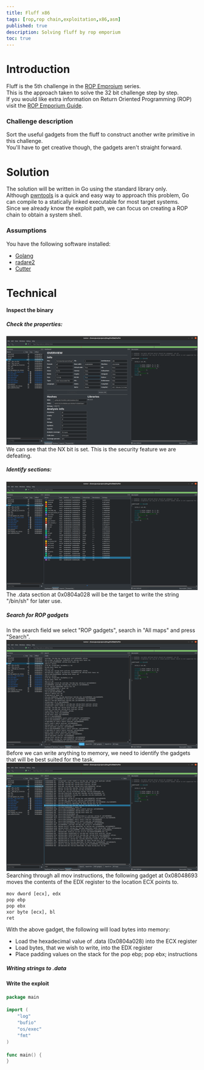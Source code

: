 ```yaml
---
title: Fluff x86
tags: [rop,rop chain,exploitation,x86,asm]
published: true
description: Solving fluff by rop emporium
toc: true
---
```


# Introduction
Fluff is the 5th challenge in the <a href="https://ropemporium.com/">ROP Emproium</a> series.  
This is the approach taken to solve the 32 bit challenge step by step.  
If you would like extra information on Return Oriented Programming (ROP) visit the <a href="https://ropemporium.com/guide.html">ROP Emporium Guide</a>.  

### Challenge description
Sort the useful gadgets from the fluff to construct another write primitive in this challenge.  
You'll have to get creative though, the gadgets aren't straight forward.

# Solution 
The solution will be written in Go using the standard library only.  
Although <a href="https://github.com/Gallopsled/pwntools#readme">pwntools</a> is a quick and easy way to approach this problem, Go can compile
to a statically linked executable for most target systems.  
Since we already know the exploit path, we can focus on creating a ROP chain to obtain a system shell.  

### Assumptions
You have the following software installed:
- <a href="https://golang.org/">Golang</a>
- <a href="https://www.radare.org/">radare2</a>
- <a href="https://cutter.re/">Cutter</a>

# Technical

#### Inspect the binary
##### Check the properties:
<a href="/assets/img/2020-02-14-Fluff-x86/binary-info.png"><img src="/assets/img/2020-02-14-Fluff-x86/binary-info.png"></a>
We can see that the NX bit is set. This is the security feature we are defeating.
##### Identify sections:
<a href="/assets/img/2020-02-14-Fluff-x86/sections.png"><img src="/assets/img/2020-02-14-Fluff-x86/sections.png"></a>
The .data section at 0x0804a028 will be the target to write the string "/bin/sh" for later use.
##### Search for ROP gadgets
In the search field we select "ROP gadgets", search in "All maps" and press "Search".
<a href="/assets/img/2020-02-14-Fluff-x86/rop-search.png"><img src="/assets/img/2020-02-14-Fluff-x86/rop-search.png"></a>
Before we can write anything to memory, we need to identify the gadgets that will be best suited for the task.
<a href="/assets/img/2020-02-14-Fluff-x86/mov-edx-to-ecx-ptr.png"><img src="/assets/img/2020-02-14-Fluff-x86/mov-edx-to-ecx-ptr.png"></a>
Searching through all mov instructions, the following gadget at 0x08048693 moves the contents of the EDX register to the location ECX points to.
```x86asm
mov dword [ecx], edx
pop ebp
pop ebx
xor byte [ecx], bl
ret
```
With the above gadget, the following will load bytes into memory:
- Load the hexadecimal value of .data (0x0804a028) into the ECX register
- Load bytes, that we wish to write, into the EDX register
- Place padding values on the stack for the pop ebp; pop ebx; instructions

##### Writing strings to .data

#### Write the exploit
```go
package main

import (
    "log"
    "bufio"
    "os/exec"
    "fmt"
)

func main() {
}
```
